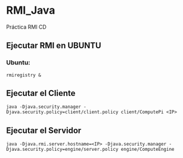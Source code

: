 # RMI_Java
Práctica RMI CD

## Ejecutar RMI en UBUNTU

### Ubuntu:
	rmiregistry &

## Ejecutar el Cliente

	java -Djava.security.manager -Djava.security.policy=client/client.policy client/ComputePi <IP>

## Ejecutar el Servidor

	java -Djava.rmi.server.hostname=<IP> -Djava.security.manager -Djava.security.policy=engine/server.policy engine/ComputeEngine
